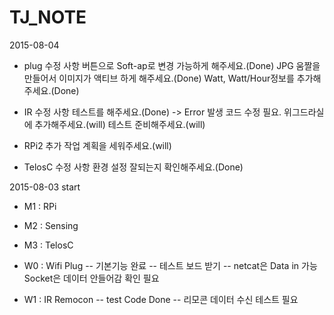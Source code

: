 # TJ_NOTE
 2015-08-04 
  - plug 수정 사항
   버튼으로 Soft-ap로 변경 가능하게 해주세요.(Done)
   JPG 움짤을 만들어서 이미지가 액티브 하게 해주세요.(Done)
   Watt, Watt/Hour정보를 추가해주세요.(Done)

  - IR 수정 사항
   테스트를 해주세요.(Done) -> Error 발생 코드 수정 필요.
   위그드라실에 추가해주세요.(will)
   테스트 준비해주세요.(will)

  - RPi2 추가
   작업 계획을 세워주세요.(will)

  - TelosC 수정 사항
   환경 설정 잘되는지 확인해주세요.(Done)


 2015-08-03 start
  - M1 : RPi
  - M2 : Sensing
  - M3 : TelosC

  - W0 : Wifi Plug
   -- 기본기능 완료
   -- 테스트 보드 받기
   -- netcat은 Data in 가능  Socket은 데이터 안들어감 확인 필요
  - W1 : IR Remocon
   -- test Code Done
   -- 리모콘 데이터 수신 테스트 필요

